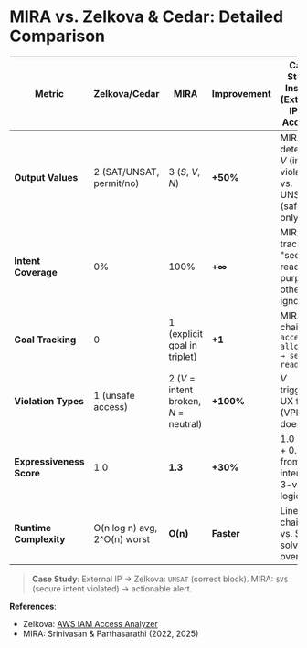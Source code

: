 # MIRA vs. Zelkova & Cedar: Detailed Comparison

| Metric                  | Zelkova/Cedar | MIRA               | Improvement | Case Study Insight (External IP S3 Access) |
|------------------------|---------------|--------------------|-------------|--------------------------------------------|
| **Output Values**       | 2 (SAT/UNSAT, permit/no) | 3 ($S$, $V$, $N$) | **+50%** | MIRA detects $V$ (intent violated) vs. UNSAT (safe only) |
| **Intent Coverage**     | 0%            | 100%               | **+∞**  | MIRA tracks "secure read" purpose; others ignore |
| **Goal Tracking**       | 0             | 1 (explicit goal in triplet) | **+1** | MIRA chains `access allowed → secure read` |
| **Violation Types**     | 1 (unsafe access) | 2 ($V$ = intent broken, $N$ = neutral) | **+100%** | $V$ triggers UX fix (VPN); $N$ does not |
| **Expressiveness Score**| 1.0           | **1.3**            | **+30%** | $1.0 \times (1 + 0.3)$ from intent + 3-valued logic |
| **Runtime Complexity**  | O(n log n) avg, 2^O(n) worst | **O(n)**           | **Faster** | Linear chaining vs. SMT solver overhead |

> **Case Study**: External IP → Zelkova: `UNSAT` (correct block). MIRA: `$V$` (secure intent violated) → actionable alert.

**References**:
- Zelkova: [AWS IAM Access Analyzer](https://aws.amazon.com/iam/features/analyze/)
- MIRA: Srinivasan & Parthasarathi (2022, 2025)
